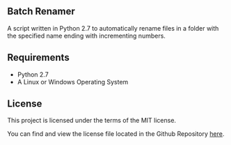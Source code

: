 ## Batch Renamer
A script written in Python 2.7 to automatically rename files in a folder with the specified name ending with incrementing numbers.

## Requirements
* Python 2.7
* A Linux or Windows Operating System

## License
This project is licensed under the terms of the MIT license.

You can find and view the license file located in the Github Repository [here](https://github.com/darko3/batch-renamer/blob/master/LICENSE).
